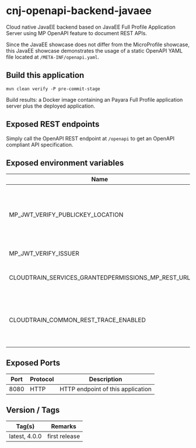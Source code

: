 # cnj-openapi-backend-javaee

Cloud native JavaEE backend based on JavaEE Full Profile Application Server using MP OpenAPI feature to document REST APIs.

Since the JavaEE showcase does not differ from the MicroProfile showcase, 
this JavaEE showcase demonstrates the usage of a static OpenAPI YAML file located at `/META-INF/openapi.yaml`.

## Build this application 

``` 
mvn clean verify -P pre-commit-stage
```

Build results: a Docker image containing an Payara Full Profile application server plus the deployed application.

## Exposed REST endpoints

Simply call the OpenAPI REST endpoint at `/openapi` to get an OpenAPI compliant API specification.

## Exposed environment variables

| Name | Required | Description |
| --- | --- | --- |
| MP_JWT_VERIFY_PUBLICKEY_LOCATION | x | REST endpoint of an OpenID Connect authentication provider returning the JWT key set |
| MP_JWT_VERIFY_ISSUER | x | ID of the JWT's issuer |
| CLOUDTRAIN_SERVICES_GRANTEDPERMISSIONS_MP_REST_URL | x | Base URL of the downstream service | 
| CLOUDTRAIN_COMMON_REST_TRACE_ENABLED |  | true, if the REST trace should be enabled; false otherwise (default: false) |

## Exposed Ports

| Port | Protocol | Description |
| --- | --- | --- |
| 8080 | HTTP | HTTP endpoint of this application | 
 
## Version / Tags

| Tag(s) | Remarks |
| --- | --- |
| latest, 4.0.0 | first release |
